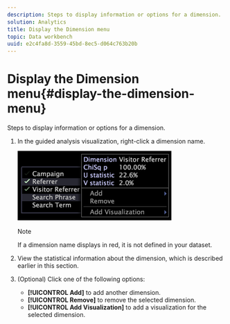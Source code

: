```yaml
---
description: Steps to display information or options for a dimension.
solution: Analytics
title: Display the Dimension menu
topic: Data workbench
uuid: e2c4fa8d-3559-45bd-8ec5-d064c763b20b
---
```


# Display the Dimension menu{#display-the-dimension-menu}

Steps to display information or options for a dimension.

1. In the guided analysis visualization, right-click a dimension name.

   ![Step Info](assets/mnu_GuidedAnalysis.png)

   >[!NOTE]
   >
   >If a dimension name displays in red, it is not defined in your dataset.

1. View the statistical information about the dimension, which is described earlier in this section.
1. (Optional) Click one of the following options:

    * **[!UICONTROL Add]** to add another dimension. 
    * **[!UICONTROL Remove]** to remove the selected dimension. 
    * **[!UICONTROL Add Visualization]** to add a visualization for the selected dimension.

